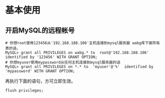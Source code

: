 # 基本使用

## **开启MySQL的远程帐号**

```tsx
# 你想root使用123456从'192.168.188.106'主机连接到mysql服务器 wabg库下面所有表的话。
MySQL> grant all PRIVILEGES on wabg.* to  root@'192.168.188.106'  identified by '123456' WITH GRANT OPTION;
# 你想myuser使用mypassword从任何主机连接到mysql服务器的话
MySQL> grant all PRIVILEGES on *.* to  'myuser'@'%'  identified by 'mypassword' WITH GRANT OPTION;
```

再执行下面的语句，方可立即生效。

`flush privileges;`